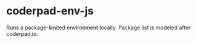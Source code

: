 # coderpad-env-js
Runs a package-limited environment locally. Package list is modeled after coderpad.io.
